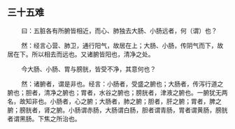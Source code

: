 ## 三十五难
<p>&emsp;&emsp;
曰：五脏各有所腑皆相近，而心、肺独去大肠、小肠远者，何（谓）也？
</p>
<p>&emsp;&emsp;
然：经言心营、肺卫，通行阳气，故居在上；大肠、小肠，传阴气而下，故居在下。所以相去而远也。又诸腑皆阳也，清净之处。
</p>
<p>&emsp;&emsp;
今大肠、小肠、胃与膀胱，皆受不净，其意何也？
</p>
<p>&emsp;&emsp;
然：诸腑者，谓是非也。经言：小肠者，受盛之腑也；大肠者，传泻行道之腑也；胆者，清净之腑也；胃者，水谷之腑也；膀胱者，津液之腑也。一腑犹无两名，故知非也。小肠者，心之腑；大肠者，肺之腑；胆者，肝之腑；胃者，脾之腑；膀胱者，肾之腑。小肠谓赤肠，大肠谓白肠，胆者谓青肠，胃者谓黄肠，膀胱者谓黑肠。下焦之所治也。
</p>